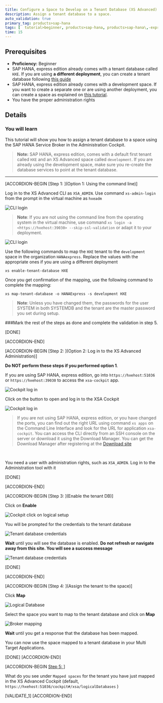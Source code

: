 ```yaml
---
title: Configure a Space to Develop on a Tenant Database (XS Advanced)
description: Assign a tenant database to a space.
auto_validation: true
primary_tag: products>sap-hana
tags: [  tutorial>beginner, products>sap-hana, products>sap-hana\,-express-edition, products>sap-web-ide ]
time: 15
---
```


## Prerequisites  

 - **Proficiency:** Beginner
 - SAP HANA, express edition already comes with a tenant database called `HXE`. If you are using **a different deployment**, you can create a tenant database following [this guide](hxe-ua-dbfundamentals-tenantdb)
 - SAP HANA, express edition already comes with a development space. If you want to create a separate one or are using another deployment, you can create a space as explained on [this tutorial](xsa-setup-new-space).
 - You have the proper administration rights

## Details
### You will learn  
This tutorial will show you how to assign a tenant database to a space using the SAP HANA Service Broker in the Administration Cockpit.

> **Note:** SAP HANA, express edition, comes with a default first tenant called `HXE` and an XS Advanced space called `development`.
> If you are already using the development space, make sure you re-create the database services to point at the tenant database.

---

[ACCORDION-BEGIN [Step 1: ](Option 1: Using the command line)]

Log in to the XS Advanced CLI as `XSA_ADMIN`. Use command `xs-admin-login` from the prompt in the virtual machine as `hxeadm`

![CLI login](cli.png)

> **Note**: If you are not using the command line from the operating system in the virtual machine, use command `xs login -a <https://hxehost:39030> --skip-ssl-validation` or adapt it to your deployment.

![CLI login](cli.png)

Use the following commands to map the `HXE` tenant to the `development` space in the organization `HANAexpress`. Replace the values with the appropriate ones if you are using a different deployment

```text
xs enable-tenant-database HXE

```
Once you get confirmation of the mapping, use the following command to complete the mapping:

```text
xs map-tenant-database -o HANAExpress -s development HXE
```

> **Note**: Unless you have changed them, the passwords for the user SYSTEM in both SYSTEMDB and the tenant are the master password you set during setup.

###Mark the rest of the steps as done and complete the validation in step 5.

[DONE]

[ACCORDION-END]


[ACCORDION-BEGIN [Step 2: ](Option 2: Log in to the XS Advanced Administration)]

**Do NOT perform these steps if you performed option 1**.

If you are using SAP HANA, express edition, go into `https://hxehost:51036` or `https://hxehost:39030` to access the `xsa-cockpit` app.

![Cockpit log in](39030_cockpit.png)

Click on the button to open and log in to the XSA Cockpit

![Cockpit log in](1.png)

>If you are not using SAP HANA, express edition, or you have changed the ports, you can find out the right URL using command `xs apps` on the Command Line Interface and look for the URL for application `xsa-cockpit`. You can access the CLI directly from an SSH console on the server or download it using the Download Manager. You can get the Download Manager after registering at the [Download site](https://developers.sap.com/topics/hana.html)

&nbsp;

You need a user with administration rights, such as `XSA_ADMIN`. Log in to the Administration tool with it

[DONE]

[ACCORDION-END]

[ACCORDION-BEGIN [Step 3: ](Enable the tenant DB)]

Click on **Enable**

![Cockpit click on logical setup](logical.png)

You will be prompted for the credentials to the tenant database

![Tenant database credentials](system.png)

**Wait** until you will see the database is enabled. **Do not refresh or navigate away from this site. You will see a success message**

![Tenant database credentials](enabled.png)

[DONE]

[ACCORDION-END]


[ACCORDION-BEGIN [Step 4: ](Assign the tenant to the space)]

Click **Map**

![Logical Database](broker.png)

Select the space you want to map to the tenant database and click on **Map**

![Broker mapping](map1.png)

**Wait** until you get a response that the database has been mapped.

You can now use the space mapped to a tenant database in your Multi Target Applications.

[DONE]
[ACCORDION-END]

[ACCORDION-BEGIN [Step 5: ](Validation)]

What do you see under `Mapped spaces` for the tenant you have just mapped in the XS Advanced Cockpit (default, `https://hxehost:51036/cockpit#/xsa/logicalDatabases` )

[VALIDATE_1]
[ACCORDION-END]
